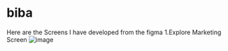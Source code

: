 # biba
Here are the Screens I have developed from the figma
1.Explore Marketing Screen
![image](https://github.com/user-attachments/assets/f09c8d9e-951b-46f7-b9ff-cc12b75057e7)

